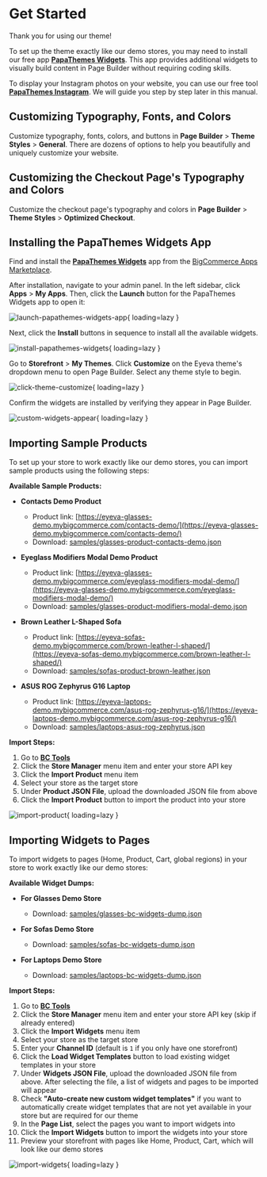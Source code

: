 # Get Started

Thank you for using our theme!

To set up the theme exactly like our demo stores, you may need to install our free app **[PapaThemes Widgets](https://www.bigcommerce.com/apps/papathemes-widgets/)**. This app provides additional widgets to visually build content in Page Builder without requiring coding skills.

To display your Instagram photos on your website, you can use our free tool **[PapaThemes Instagram](https://instagram.papathemes.com/)**. We will guide you step by step later in this manual.

## Customizing Typography, Fonts, and Colors

Customize typography, fonts, colors, and buttons in **Page Builder** > **Theme Styles** > **General**. There are dozens of options to help you beautifully and uniquely customize your website.

## Customizing the Checkout Page's Typography and Colors

Customize the checkout page's typography and colors in **Page Builder** > **Theme Styles** > **Optimized Checkout**.

## Installing the PapaThemes Widgets App

Find and install the **[PapaThemes Widgets](https://www.bigcommerce.com/apps/papathemes-widgets/)** app from the [BigCommerce Apps Marketplace](https://www.bigcommerce.com/apps/).

After installation, navigate to your admin panel. In the left sidebar, click **Apps** > **My Apps**. Then, click the **Launch** button for the PapaThemes Widgets app to open it:

![launch-papathemes-widgets-app](../img/launch-papathemes-widgets-app.jpg){ loading=lazy }

Next, click the **Install** buttons in sequence to install all the available widgets.

![install-papathemes-widgets](../img/install-papathemes-widgets.jpg){ loading=lazy }

Go to **Storefront** > **My Themes**. Click **Customize** on the Eyeva theme's dropdown menu to open Page Builder. Select any theme style to begin.

![click-theme-customize](../img/click-theme-customize.jpg){ loading=lazy }

Confirm the widgets are installed by verifying they appear in Page Builder.

![custom-widgets-appear](../img/custom-widgets-appear.jpg){ loading=lazy }

## Importing Sample Products

To set up your store to work exactly like our demo stores, you can import sample products using the following steps:

**Available Sample Products:**

- **Contacts Demo Product**
    - Product link: [https://eyeva-glasses-demo.mybigcommerce.com/contacts-demo/](https://eyeva-glasses-demo.mybigcommerce.com/contacts-demo/)
    - Download: [samples/glasses-product-contacts-demo.json](../samples/glasses-product-contacts-demo.json)

- **Eyeglass Modifiers Modal Demo Product**
    - Product link: [https://eyeva-glasses-demo.mybigcommerce.com/eyeglass-modifiers-modal-demo/](https://eyeva-glasses-demo.mybigcommerce.com/eyeglass-modifiers-modal-demo/)
    - Download: [samples/glasses-product-modifiers-modal-demo.json](../samples/glasses-product-modifiers-modal-demo.json)

- **Brown Leather L-Shaped Sofa**
    - Product link: [https://eyeva-sofas-demo.mybigcommerce.com/brown-leather-l-shaped/](https://eyeva-sofas-demo.mybigcommerce.com/brown-leather-l-shaped/)
    - Download: [samples/sofas-product-brown-leather.json](../samples/sofas-product-brown-leather.json)

- **ASUS ROG Zephyrus G16 Laptop**
    - Product link: [https://eyeva-laptops-demo.mybigcommerce.com/asus-rog-zephyrus-g16/](https://eyeva-laptops-demo.mybigcommerce.com/asus-rog-zephyrus-g16/)
    - Download: [samples/laptops-asus-rog-zephyrus.json](../samples/laptops-asus-rog-zephyrus.json)

**Import Steps:**

1. Go to **[BC Tools](https://bc-tools.papathemes.com/)**
2. Click the **Store Manager** menu item and enter your store API key
3. Click the **Import Product** menu item
4. Select your store as the target store
5. Under **Product JSON File**, upload the downloaded JSON file from above
6. Click the **Import Product** button to import the product into your store

![import-product](../img/import-product.jpg){ loading=lazy }

## Importing Widgets to Pages

To import widgets to pages (Home, Product, Cart, global regions) in your store to work exactly like our demo stores:

**Available Widget Dumps:**

- **For Glasses Demo Store**
    - Download: [samples/glasses-bc-widgets-dump.json](../samples/glasses-bc-widgets-dump.json)

- **For Sofas Demo Store**
    - Download: [samples/sofas-bc-widgets-dump.json](../samples/sofas-bc-widgets-dump.json)

- **For Laptops Demo Store**
    - Download: [samples/laptops-bc-widgets-dump.json](../samples/laptops-bc-widgets-dump.json)

**Import Steps:**

1. Go to **[BC Tools](https://bc-tools.papathemes.com/)**
2. Click the **Store Manager** menu item and enter your store API key (skip if already entered)
3. Click the **Import Widgets** menu item
4. Select your store as the target store
5. Enter your **Channel ID** (default is `1` if you only have one storefront)
6. Click the **Load Widget Templates** button to load existing widget templates in your store
7. Under **Widgets JSON File**, upload the downloaded JSON file from above. After selecting the file, a list of widgets and pages to be imported will appear
8. Check **"Auto-create new custom widget templates"** if you want to automatically create widget templates that are not yet available in your store but are required for our theme
9. In the **Page List**, select the pages you want to import widgets into
10. Click the **Import Widgets** button to import the widgets into your store
11. Preview your storefront with pages like Home, Product, Cart, which will look like our demo stores

![import-widgets](../img/import-widgets.jpg){ loading=lazy }